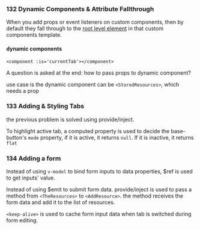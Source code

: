 ### 132 Dynamic Components & Attribute Fallthrough

When you add props or event listeners on custom components, then by default they fall through to the <u>root level element</u> in that custom components template.

#### dynamic components

```
<component :is='currentTab'></component>
```

A question is asked at the end: how to pass props to dynamic component?

use case is the dynamic component can be `<StoredResources>`, which needs a prop

### 133 Adding & Styling Tabs

the previous problem is solved using provide/inject.

To highlight active tab, a computed property is used to decide the base-button's `mode` property, if it is active, it returns `null`. If it is inactive, it returns `flat`

### 134 Adding a form

Instead of using `v-model` to bind form inputs to data properties, $ref is used to get inputs' value.

Instead of using $emit to submit form data. provide/inject is used to pass a method from `<TheResources>` to `<AddResource>`. the method receives the form data and add it to the list of resources.

`<keep-alive>` is used to cache form input data when tab is switched during form editing.

